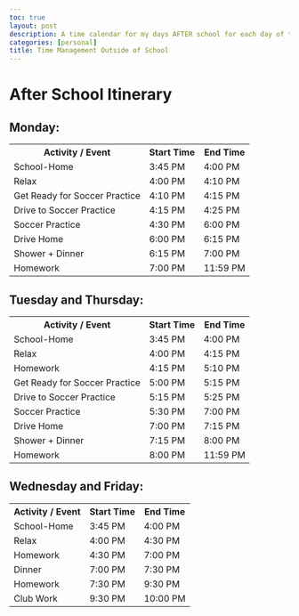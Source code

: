 ```yaml
---
toc: true
layout: post
description: A time calendar for my days AFTER school for each day of the week
categories: [personal]
title: Time Management Outside of School
---
```


<h1>After School Itinerary</h1>

<h2>Monday:</h2>
<table>
    <tr>
        <th>Activity / Event</th>
        <th>Start Time</th>
        <th>End Time</th>
    </tr>
    <tr>
        <td>School-Home</td>
        <td>3:45 PM</td>
        <td>4:00 PM</td>
    </tr>
    <tr>
        <td>Relax</td>
        <td>4:00 PM</td>
        <td>4:10 PM</td>
    </tr>
    <tr>
        <td>Get Ready for Soccer Practice</td>
        <td>4:10 PM</td>
        <td>4:15 PM</td>
    </tr>
    <tr>
        <td>Drive to Soccer Practice</td>
        <td>4:15 PM</td>
        <td>4:25 PM</td>
    </tr>
    <tr>
        <td>Soccer Practice</td>
        <td>4:30 PM</td>
        <td>6:00 PM</td>
    </tr>
    <tr>
        <td>Drive Home</td>
        <td>6:00 PM</td>
        <td>6:15 PM</td>
    </tr>
    <tr>
        <td>Shower + Dinner</td>
        <td>6:15 PM</td>
        <td>7:00 PM</td>
    </tr>
    <tr>
        <td>Homework</td>
        <td>7:00 PM</td>
        <td>11:59 PM</td>
    </tr>    
</table>
<h2>Tuesday and Thursday:</h2>
<table>
    <tr>
        <th>Activity / Event</th>
        <th>Start Time</th>
        <th>End Time</th>
    </tr>
    <tr>
        <td>School-Home</td>
        <td>3:45 PM</td>
        <td>4:00 PM</td>
    </tr>
    <tr>
        <td>Relax</td>
        <td>4:00 PM</td>
        <td>4:15 PM</td>
    </tr>
    <tr>
        <td>Homework</td>
        <td>4:15 PM</td>
        <td>5:10 PM</td>
    </tr>
    <tr>
        <td>Get Ready for Soccer Practice</td>
        <td>5:00 PM</td>
        <td>5:15 PM</td>
    </tr>
    <tr>
        <td>Drive to Soccer Practice</td>
        <td>5:15 PM</td>
        <td>5:25 PM</td>
    </tr>
    <tr>
        <td>Soccer Practice</td>
        <td>5:30 PM</td>
        <td>7:00 PM</td>
    </tr>
    <tr>
        <td>Drive Home</td>
        <td>7:00 PM</td>
        <td>7:15 PM</td>
    </tr>    
    <tr>
        <td>Shower + Dinner</td>
        <td>7:15 PM</td>
        <td>8:00 PM</td>
    </tr>
    <tr>
        <td>Homework</td>
        <td>8:00 PM</td>
        <td>11:59 PM</td>
    </tr>  
</table>
<h2>Wednesday and Friday:</h2>
<table>
    <tr>
        <th>Activity / Event</th>
        <th>Start Time</th>
        <th>End Time</th>
    </tr>
    <tr>
        <td>School-Home</td>
        <td>3:45 PM</td>
        <td>4:00 PM</td>
    </tr>
    <tr>
        <td>Relax</td>
        <td>4:00 PM</td>
        <td>4:30 PM</td>
    </tr>
    <tr>
        <td>Homework</td>
        <td>4:30 PM</td>
        <td>7:00 PM</td>
    </tr>
    <tr>
        <td>Dinner</td>
        <td>7:00 PM</td>
        <td>7:30 PM</td>
    </tr>
    <tr>
        <td>Homework</td>
        <td>7:30 PM</td>
        <td>9:30 PM</td>
    </tr>
    <tr>
        <td>Club Work</td>
        <td>9:30 PM</td>
        <td>10:00 PM</td>
    </tr>
</table>